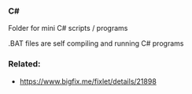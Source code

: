 
### C#

Folder for mini C# scripts / programs

.BAT files are self compiling and running C# programs


### Related:

- https://www.bigfix.me/fixlet/details/21898
